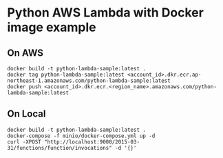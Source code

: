 # Python AWS Lambda with Docker image example

## On AWS

```
docker build -t python-lambda-sample:latest .
docker tag python-lambda-sample:latest <account_id>.dkr.ecr.ap-northeast-1.amazonaws.com/python-lambda-sample:latest
docker push <account_id>.dkr.ecr.<region_name>.amazonaws.com/python-lambda-sample:latest
```

## On Local

```
docker build -t python-lambda-sample:latest .
docker-compose -f minio/docker-compose.yml up -d
curl -XPOST "http://localhost:9000/2015-03-31/functions/function/invocations" -d '{}'
```
